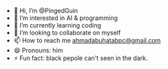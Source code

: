 - 👋 Hi, I’m @PingedGuin
- 👀 I’m interested in AI & programming
- 🌱 I’m currently learning coding
- 💞️ I’m looking to collaborate on myself
- 📫 How to reach me ahmadabuhatabpc@gmail.com
- 😄 Pronouns: him
- ⚡ Fun fact: black pepole can't seen in the dark.
